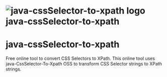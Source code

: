 # ![java-cssSelector-to-xpath logo](https://github.com/sam-rosenthal/java-cssSelector-to-xpath/blob/master/src/main/webapp/fav.png) java-cssSelector-to-xpath
# java-cssSelector-to-xpath
Free online tool to convert CSS Selectors to XPath.  This online tool uses java-CssSelector-To-Xpath OSS to transform CSS Selector strings to XPath strings.
